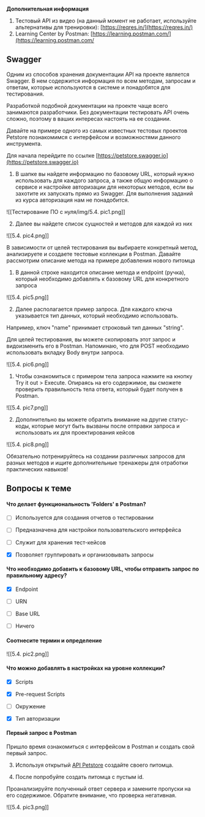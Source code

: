 
**Дополнительная информация**

1. Тестовый API из видео (на данный момент не работает, используйте альтернативы для тренировки): [https://reqres.in/](https://reqres.in/)
2. Learning Center by Postman: [https://learning.postman.com/](https://learning.postman.com/







## **Swagger**


Одним из способов хранения документации API на проекте является Swagger. В нем содержится информация по всем методам, запросам и ответам, которые используются в системе и понадобятся для тестирования.

Разработкой подобной документации на проекте чаще всего занимаются разработчики. Без документации тестировать API очень сложно, поэтому в ваших интересах настоять на ее создании.

Давайте на примере одного из самых известных тестовых проектов Petstore познакомимся с интерфейсом и возможностями данного инструмента.

Для начала перейдите по ссылке [https://petstore.swagger.io](https://petstore.swagger.io)

1. В шапке вы найдете информацию по базовому URL, который нужно использовать для каждого запроса, а также общую информацию о сервисе и настройке авторизации для некоторых методов, если вы захотите их запускать прямо из Swagger. Для выполнения заданий из курса авторизация нам не понадобится.

![[Тестирование ПО с нуля/img/5.4. pic1.png]]

2. Далее вы найдете список сущностей и методов для каждой из них

![[5.4. pic4.png]]

В зависимости от целей тестирования вы выбираете конкретный метод, анализируете и создаете тестовые коллекции в Postman. Давайте рассмотрим описание метода на примере добавления нового питомца

1. В данной строке находится описание метода и endpoint (ручка), который необходимо добавлять к базовому URL для конкретного запроса

![[5.4. pic5.png]]

2. Далее располагается пример запроса. Для каждого ключа указывается тип данных, который необходимо использовать.

Например, ключ "name" принимает строковый тип данных "string".

Для целей тестирования, вы можете скопировать этот запрос и видоизменить его в Postman. Напоминаю, что для POST необходимо использовать вкладку Body внутри запроса.

![[5.4. pic6.png]]

1. Чтобы ознакомиться с примером тела запроса нажмите на кнопку Try it out > Execute. Опираясь на его содержимое, вы сможете проверить правильность тела ответа, который будет получен в Postman.

![[5.4. pic7.png]]

2. Дополнительно вы можете обратить внимание на другие статус-коды, которые могут быть вызваны после отправки запроса и использовать их для проектирования кейсов

![[5.4. pic8.png]]

Обязательно потренируйтесь на создании различных запросов для разных методов и ищите дополнительные тренажеры для отработки практических навыков!





<a id='task1'></a>
## Вопросы к теме


#### Что делает функциональность 'Folders' в Postman?


 -  [ ] Используется для создания отчетов о тестировании
 -  [ ] Предназначена для настройки пользовательского интерфейса
 -  [ ] Служит для хранения тест-кейсов
 -  [x] Позволяет группировать и организовывать запросы



#### Что необходимо добавить к базовому URL, чтобы отправить запрос по правильному адресу?


 -  [x] Endpoint
 -  [ ] URN
 -  [ ] Base URL
 -  [ ] Ничего



#### Соотнесите термин и определение

![[5.4. pic2.png]]



#### Что можно добавлять в настройках на уровне коллекции?


 -  [x] Scripts
 -  [x] Pre-request Scripts
 -  [ ] Окружение
 -  [x] Тип авторизации



#### **Первый запрос в Postman**

Пришло время ознакомиться с интерфейсом в Postman и создать свой первый запрос. 

3. Используя открытый [API Petstore](https://petstore.swagger.io) создайте своего питомца.

4. После попробуйте создать питомца с пустым id.

Проанализируйте полученный ответ сервера и замените пропуски на его содержимое. Обратите внимание, что проверка негативная.


![[5.4. pic3.png]]
